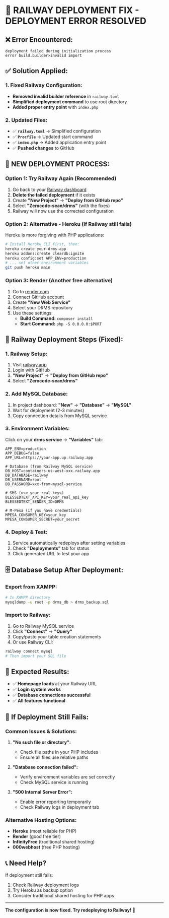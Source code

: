 # 🔧 RAILWAY DEPLOYMENT FIX - DEPLOYMENT ERROR RESOLVED

## ❌ **Error Encountered:**
```
deployment failed during initialization process
error build.builder>invalid import
```

## ✅ **Solution Applied:**

### **1. Fixed Railway Configuration:**
- **Removed invalid builder reference** in `railway.toml`
- **Simplified deployment command** to use root directory
- **Added proper entry point** with `index.php`

### **2. Updated Files:**
- ✅ **`railway.toml`** → Simplified configuration
- ✅ **`Procfile`** → Updated start command
- ✅ **`index.php`** → Added application entry point
- ✅ **Pushed changes** to GitHub

## 🚀 **NEW DEPLOYMENT PROCESS:**

### **Option 1: Try Railway Again (Recommended)**
1. Go back to your [Railway dashboard](https://railway.app)
2. **Delete the failed deployment** if it exists
3. Create **"New Project"** → **"Deploy from GitHub repo"**
4. Select **"Zerocode-sean/drms"** (with the fixes)
5. Railway will now use the corrected configuration

### **Option 2: Alternative - Heroku (If Railway still fails)**
Heroku is more forgiving with PHP applications:

```bash
# Install Heroku CLI first, then:
heroku create your-drms-app
heroku addons:create cleardb:ignite
heroku config:set APP_ENV=production
# ... set other environment variables
git push heroku main
```

### **Option 3: Render (Another free alternative)**
1. Go to [render.com](https://render.com)
2. Connect GitHub account
3. Create **"New Web Service"**
4. Select your DRMS repository
5. Use these settings:
   - **Build Command:** `composer install`
   - **Start Command:** `php -S 0.0.0.0:$PORT`

## 🔧 **Railway Deployment Steps (Fixed):**

### **1. Railway Setup:**
1. Visit [railway.app](https://railway.app)
2. Login with GitHub
3. **"New Project"** → **"Deploy from GitHub repo"**
4. Select **"Zerocode-sean/drms"**

### **2. Add MySQL Database:**
1. In project dashboard: **"New"** → **"Database"** → **"MySQL"**
2. Wait for deployment (2-3 minutes)
3. Copy connection details from MySQL service

### **3. Environment Variables:**
Click on your **drms service** → **"Variables"** tab:

```
APP_ENV=production
APP_DEBUG=false
APP_URL=https://your-app.up.railway.app

# Database (from Railway MySQL service)
DB_HOST=containers-us-west-xxx.railway.app
DB_DATABASE=railway
DB_USERNAME=root
DB_PASSWORD=xxx-from-mysql-service

# SMS (use your real keys)
BLESSEDTEXT_API_KEY=your_real_api_key
BLESSEDTEXT_SENDER_ID=DRMS

# M-Pesa (if you have credentials)
MPESA_CONSUMER_KEY=your_key
MPESA_CONSUMER_SECRET=your_secret
```

### **4. Deploy & Test:**
1. Service automatically redeploys after setting variables
2. Check **"Deployments"** tab for status
3. Click generated URL to test your app

## 🗄️ **Database Setup After Deployment:**

### **Export from XAMPP:**
```bash
# In XAMPP directory
mysqldump -u root -p drms_db > drms_backup.sql
```

### **Import to Railway:**
1. Go to Railway MySQL service
2. Click **"Connect"** → **"Query"**
3. Copy/paste your table creation statements
4. Or use Railway CLI:
```bash
railway connect mysql
# Then import your SQL file
```

## 🎯 **Expected Results:**
- ✅ **Homepage loads** at your Railway URL
- ✅ **Login system works**
- ✅ **Database connections successful**
- ✅ **All features functional**

## 🚨 **If Deployment Still Fails:**

### **Common Issues & Solutions:**

1. **"No such file or directory":**
   - Check file paths in your PHP includes
   - Ensure all files use relative paths

2. **"Database connection failed":**
   - Verify environment variables are set correctly
   - Check MySQL service is running

3. **"500 Internal Server Error":**
   - Enable error reporting temporarily
   - Check Railway logs in deployment tab

### **Alternative Hosting Options:**
- **Heroku** (most reliable for PHP)
- **Render** (good free tier)
- **InfinityFree** (traditional shared hosting)
- **000webhost** (free PHP hosting)

## 📞 **Need Help?**
If deployment still fails:
1. Check Railway deployment logs
2. Try Heroku as backup option
3. Consider traditional shared hosting for PHP apps

---
**The configuration is now fixed. Try redeploying to Railway! 🚀**
